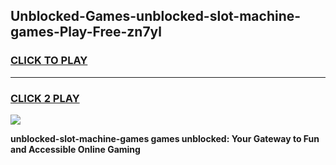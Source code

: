 
## Unblocked-Games-unblocked-slot-machine-games-Play-Free-zn7yl
<h3>
<a href="https://premium76.site?title=unblocked-slot-machine-games&ref=22A">CLICK TO PLAY</a></h3>
<hr>

<h3>
<a href="https://premium76.site?title=unblocked-slot-machine-games&ref=22A">CLICK 2 PLAY</a>
  
</h3>

<a href="https://premium76.site?title=unblocked-slot-machine-games&ref=22A"><img src="https://clearcache.store/games.png"></a>


**unblocked-slot-machine-games games unblocked: Your Gateway to Fun and Accessible Online Gaming**
